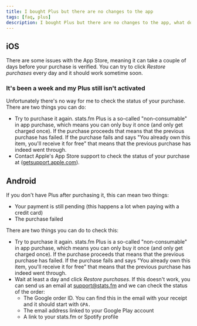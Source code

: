 ```yaml
---
title: I bought Plus but there are no changes to the app
tags: [faq, plus]
description: I bought Plus but there are no changes to the app, what do I need to do?
---
```


## iOS

There are some issues with the App Store, meaning it can take a couple of days before your purchase is verified. You can try to click _Restore purchases_ every day and it should work sometime soon.

### It's been a week and my Plus still isn't activated

Unfortunately there's no way for me to check the status of your purchase. There are two things you can do:

- Try to purchase it again. stats.fm Plus is a so-called "non-consumable" in app purchase, which means you can only buy it once (and only get charged once). If the purchase proceeds that means that the previous purchase has failed. If the purchase fails and says "You already own this item, you'll receive it for free" that means that the previous purchase has indeed went through.
- Contact Apple's App Store support to check the status of your purchase at ([getsupport.apple.com](https://getsupport.apple.com)).

## Android

If you don't have Plus after purchasing it, this can mean two things:

- Your payment is still pending (this happens a lot when paying with a credit card)
- The purchase failed

There are two things you can do to check this:

- Try to purchase it again. stats.fm Plus is a so-called "non-consumable" in app purchase, which means you can only buy it once (and only get charged once). If the purchase proceeds that means that the previous purchase has failed. If the purchase fails and says "You already own this item, you'll receive it for free" that means that the previous purchase has indeed went through.
- Wait at least a day and click _Restore purchases_. If this doesn't work, you can send us an email at [support@stats.fm](mailto:support@stats.fm) and we can check the status of the order:
  - The Google order ID. You can find this in the email with your receipt and it should start with `GPA.`
  - The email address linked to your Google Play account
  - A link to your stats.fm or Spotify profile
